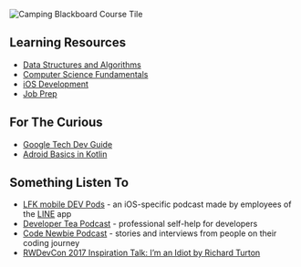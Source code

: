 ![Camping Blackboard Course Tile](https://user-images.githubusercontent.com/52185677/121786099-cd49f180-cb8b-11eb-9ea5-d8be90d9b843.png)

## Learning Resources
* [Data Structures and Algorithms](https://github.com/jocelyn-boyd/code-buddies/blob/main/dsa.md)
* [Computer Science Fundamentals](https://github.com/jocelyn-boyd/code-buddies/blob/main/fundamentals.md)
* [iOS Development](https://github.com/jocelyn-boyd/code-buddies/blob/main/ios-development.md)
* [Job Prep](https://github.com/jocelyn-boyd/code-buddies/blob/main/job-prep.md)

## For The Curious
* [Google Tech Dev Guide](https://techdevguide.withgoogle.com/)
* [Adroid Basics in Kotlin](https://developer.android.com/courses/android-basics-kotlin/course?utm_source=gDigital&utm_medium=website&utm_campaign=gwgsite)

## Something Listen To
* [LFK mobile DEV Pods](https://lfk-devpods.linecorp.com/) - an iOS-specific podcast made by employees of the [LINE](https://line.me/en/) app
* [Developer Tea Podcast](https://podcasts.apple.com/us/podcast/developer-tea/id955596067) - professional self-help for developers
* [Code Newbie Podcast](https://podcasts.apple.com/us/podcast/codenewbie/id919219256) - stories and interviews from people on their coding journey
* [RWDevCon 2017 Inspiration Talk: I’m an Idiot by Richard Turton](https://www.raywenderlich.com/498-rwdevcon-2017-inspiration-talk-i-m-an-idiot-by-richard-turton)
